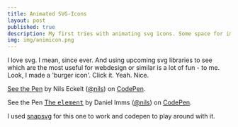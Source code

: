 ```yaml
---
title: Animated SVG-Icons
layout: post
published: true
description: My first tries with animating svg icons. Some space for improvements left.
img: img/animicon.png
---
```


I love svg. I mean, since ever. And using upcoming svg libraries to see which are the most useful for webdesign or similar is a lot of fun - to me. Look, I made a 'burger icon'. Click it. Yeah. Nice.

[See the Pen](http://codepen.io/nils/pen/AfGug/) by Nils Eckelt ([@nils](http://codepen.io/nils)) on [CodePen](http://codepen.io).

<p data-height="268" data-theme-id="0" data-slug-hash="AfGug" data-default-tab="result" class='codepen'>See the Pen <a href='http://codepen.io/nils/pen/AfGug/'>The <samp> element</a> by Daniel Imms (<a href='http://codepen.io/nils'>@nils</a>) on <a href='http://codepen.io'>CodePen</a>.</p>
<script async src="//codepen.io/assets/embed/ei.js"></script>


I used [snapsvg](http://snapsvg.io/) for this one to work and codepen to play around with it.